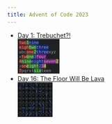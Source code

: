 ```yaml
---
title: Advent of Code 2023
---
```


* [Day 1: Trebuchet?!\
​<img src="day/1/digits.png" height="80">](day/1/)
* [Day 16: The Floor Will Be Lava\
​<img src="day/16/beam.gif" height="80">](day/16/)
